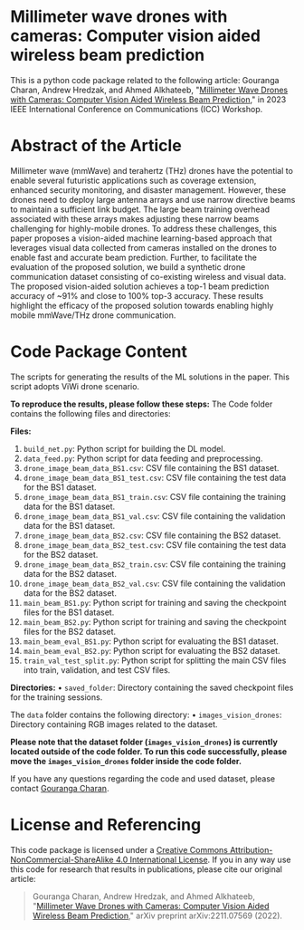 # Millimeter wave drones with cameras: Computer vision aided wireless beam prediction
This is a python code package related to the following article:
Gouranga Charan, Andrew Hredzak, and Ahmed Alkhateeb, "[Millimeter Wave Drones with Cameras: Computer Vision Aided Wireless Beam Prediction](https://arxiv.org/abs/2211.07569)," in 2023 IEEE International Conference on Communications (ICC) Workshop.

# Abstract of the Article
Millimeter wave (mmWave) and terahertz (THz) drones have the potential to enable several futuristic applications such as coverage extension, enhanced security monitoring, and disaster management. However, these drones need to deploy large antenna arrays and use narrow directive beams to maintain a sufficient link budget. The large beam training overhead associated with these arrays makes adjusting these narrow beams challenging for highly-mobile drones. To address these challenges, this paper proposes a vision-aided machine learning-based approach that leverages visual data collected from cameras installed on the drones to enable fast and accurate beam prediction. Further, to facilitate the evaluation of the proposed solution, we build a synthetic drone communication dataset consisting of co-existing wireless and visual data. The proposed vision-aided solution achieves a top-1 beam prediction accuracy of ~91% and close to 100%  top-3 accuracy. These results highlight the efficacy of the proposed solution towards enabling highly mobile mmWave/THz drone communication.

# Code Package Content 
The scripts for generating the results of the ML solutions in the paper. This script adopts ViWi drone scenario.

**To reproduce the results, please follow these steps:**
The Code folder contains the following files and directories:

**Files:**
1. `build_net.py`: Python script for building the DL model.
2. `data_feed.py`: Python script for data feeding and preprocessing.
3. `drone_image_beam_data_BS1.csv`: CSV file containing the BS1 dataset.
4. `drone_image_beam_data_BS1_test.csv`: CSV file containing the test data for the BS1 dataset.
5. `drone_image_beam_data_BS1_train.csv`: CSV file containing the training data for the BS1 dataset.
6. `drone_image_beam_data_BS1_val.csv`: CSV file containing the validation data for the BS1 dataset.
7. `drone_image_beam_data_BS2.csv`: CSV file containing the BS2 dataset.
8. `drone_image_beam_data_BS2_test.csv`: CSV file containing the test data for the BS2 dataset.
9. `drone_image_beam_data_BS2_train.csv`: CSV file containing the training data for the BS2 dataset.
10. `drone_image_beam_data_BS2_val.csv`: CSV file containing the validation data for the BS2 dataset.
11. `main_beam_BS1.py`: Python script for training and saving the checkpoint files for the BS1 dataset.
12. `main_beam_BS2.py`: Python script for training and saving the checkpoint files for the BS2 dataset.
13. `main_beam_eval_BS1.py`: Python script for evaluating the BS1 dataset.
14. `main_beam_eval_BS2.py`: Python script for evaluating the BS2 dataset.
15. `train_val_test_split.py`: Python script for splitting the main CSV files into train, validation, and test CSV files.

**Directories:**
• `saved_folder`: Directory containing the saved checkpoint files for the training sessions.

The `data` folder contains the following directory:
• `images_vision_drones`: Directory containing RGB images related to the dataset.

**Please note that the dataset folder (`images_vision_drones`) is currently located outside of the code folder. To run this code successfully, please move the `images_vision_drones` folder inside the code folder.**

If you have any questions regarding the code and used dataset, please contact [Gouranga Charan](mailto:gcharan@asu.edu?subject=[GitHub]%20ViWi%20drone%20prediction%20implementation).

# License and Referencing
This code package is licensed under a [Creative Commons Attribution-NonCommercial-ShareAlike 4.0 International License](https://creativecommons.org/licenses/by-nc-sa/4.0/). 
If you in any way use this code for research that results in publications, please cite our original article:
> Gouranga Charan, Andrew Hredzak, and Ahmed Alkhateeb, "[Millimeter Wave Drones with Cameras: Computer Vision Aided Wireless Beam Prediction](https://arxiv.org/abs/2211.07569)," arXiv preprint arXiv:2211.07569 (2022).
